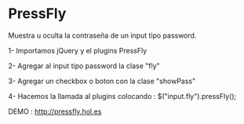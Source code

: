 PressFly
========


Muestra u oculta la contraseña de un input tipo password.

1- Importamos jQuery y el plugins PressFly

2- Agregar al input tipo password la clase "fly"

3- Agregar un checkbox o boton con la clase "showPass"

4- Hacemos la llamada al plugins colocando : $("input.fly").pressFly();


DEMO : http://pressfly.hol.es
